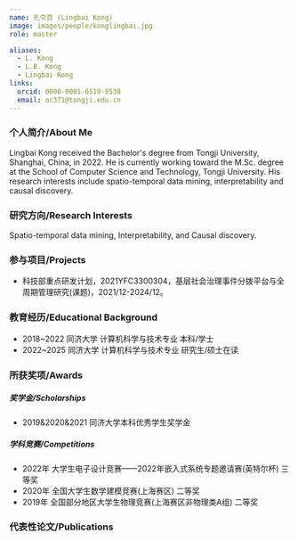 ```yaml
---
name: 孔令百 (Lingbai Kong)
image: images/people/konglingbai.jpg
role: master

aliases:
  - L. Kong
  - L.B. Kong
  - Lingbai Kong
links:
  orcid: 0000-0001-6519-8538
  email: oc371@tongji.edu.cn
---
```


### 个人简介/About Me
Lingbai Kong received the Bachelor's degree from Tongji University, Shanghai, China, in 2022.
He is currently working toward the M.Sc. degree at the School of Computer Science and Technology, Tongji University.
His research interests include spatio-temporal data mining, interpretability and causal discovery.

### 研究方向/Research Interests
Spatio-temporal data mining, Interpretability, and Causal discovery.

### 参与项目/Projects
- 科技部重点研发计划，2021YFC3300304，基层社会治理事件分拨平台与全周期管理研究(课题)，2021/12-2024/12。

### 教育经历/Educational Background
- 2018~2022 同济大学 计算机科学与技术专业 本科/学士
- 2022~2025 同济大学 计算机科学与技术专业 研究生/硕士在读

### 所获奖项/Awards

##### 奖学金/Scholarships
- 2019&2020&2021 同济大学本科优秀学生奖学金

##### 学科竞赛/Competitions
- 2022年 大学生电子设计竞赛——2022年嵌入式系统专题邀请赛(英特尔杯) 三等奖
- 2020年 全国大学生数学建模竞赛(上海赛区) 二等奖
- 2019年 全国部分地区大学生物理竞赛(上海赛区非物理类A组) 二等奖

### 代表性论文/Publications